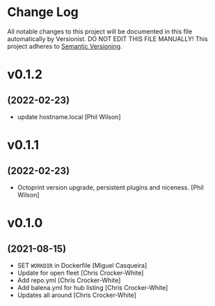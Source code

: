 # Change Log

All notable changes to this project will be documented in this file
automatically by Versionist. DO NOT EDIT THIS FILE MANUALLY!
This project adheres to [Semantic Versioning](http://semver.org/).

# v0.1.2
## (2022-02-23)

* update hostname.local [Phil Wilson]

# v0.1.1
## (2022-02-23)

* Octoprint version upgrade, persistent plugins and niceness. [Phil Wilson]

# v0.1.0
## (2021-08-15)

* SET `WORKDIR` in Dockerfile [Miguel Casqueira]
* Update for open fleet [Chris Crocker-White]
* Add repo.yml [Chris Crocker-White]
* Add balena.yml for hub listing [Chris Crocker-White]
* Updates all around [Chris Crocker-White]
